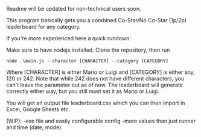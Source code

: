Readme will be updated for non-technical users soon.

This program basically gets you a combined Co-Star/No Co-Star (1p/2p)
leaderboard for any category.

If you're more experienced here a quick rundown:

Make sure to have nodejs installed.
Clone the repository, then run 

`node .\main.js --character [CHARACTER] --category [CATEGORY]`

Where [CHARACTER] is either Mario or Luigi and [CATEGORY] is either any, 120 or 242.
Note that while 242 does not have different characters, you can't leave the parameter out as of now.
The leaderboard will generate correctly either way, but you still must set it as Mario or Luigi.

You will get an output file leaderboard.csv which you can then import in Excel, Google Sheets etc.

(WIP):
  -exe file and easily configurable config
  -more values than just runner and time (date, mode)
